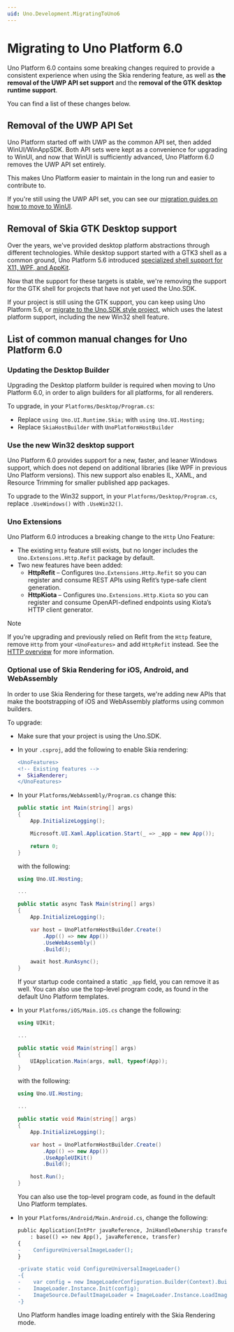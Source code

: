 ```yaml
---
uid: Uno.Development.MigratingToUno6
---
```


# Migrating to Uno Platform 6.0

Uno Platform 6.0 contains some breaking changes required to provide a consistent experience when using the Skia rendering feature, as well as **the removal of the UWP API set support** and the **removal of the GTK desktop runtime support**.

You can find a list of these changes below.

## Removal of the UWP API Set

Uno Platform started off with UWP as the common API set, then added WinUI/WinAppSDK. Both API sets were kept as a convenience for upgrading to WinUI, and now that WinUI is sufficiently advanced, Uno Platform 6.0 removes the UWP API set entirely.

This makes Uno Platform easier to maintain in the long run and easier to contribute to.

If you're still using the UWP API set, you can see our [migration guides on how to move to WinUI](xref:Uno.Development.UpdatingToWinUI3).

## Removal of Skia GTK Desktop support

Over the years, we've provided desktop platform abstractions through different technologies. While desktop support started with a GTK3 shell as a common ground, Uno Platform 5.6 introduced [specialized shell support for X11, WPF, and AppKit](xref:Uno.Skia.Desktop).

Now that the support for these targets is stable, we're removing the support for the GTK shell for projects that have not yet used the Uno.SDK.

If your project is still using the GTK support, you can keep using Uno Platform 5.6, or [migrate to the Uno.SDK style project](https://platform.uno/docs/articles/migrating-from-previous-releases.html), which uses the latest platform support, including the new Win32 shell feature.

## List of common manual changes for Uno Platform 6.0

### Updating the Desktop Builder

Upgrading the Desktop platform builder is required when moving to Uno Platform 6.0, in order to align builders for all platforms, for all renderers.

To upgrade, in your `Platforms/Desktop/Program.cs`:

- Replace `using Uno.UI.Runtime.Skia;` with `using Uno.UI.Hosting;`
- Replace `SkiaHostBuilder` with `UnoPlatformHostBuilder`

### Use the new Win32 desktop support

Uno Platform 6.0 provides support for a new, faster, and leaner Windows support, which does not depend on additional libraries (like WPF in previous Uno Platform versions). This new support also enables IL, XAML, and Resource Trimming for smaller published app packages.

To upgrade to the Win32 support, in your `Platforms/Desktop/Program.cs`, replace `.UseWindows()` with `.UseWin32()`.

### Uno Extensions

Uno Platform 6.0 introduces a breaking change to the `Http` Uno Feature:

- The existing `Http` feature still exists, but no longer includes the `Uno.Extensions.Http.Refit` package by default.
- Two new features have been added:
  - **HttpRefit** – Configures `Uno.Extensions.Http.Refit` so you can register and consume REST APIs using Refit’s type-safe client generation.
  - **HttpKiota** – Configures `Uno.Extensions.Http.Kiota` so you can register and consume OpenAPI-defined endpoints using Kiota’s HTTP client generator.

> [!NOTE]
> If you’re upgrading and previously relied on Refit from the `Http` feature, remove `Http` from your `<UnoFeatures>` and add `HttpRefit` instead. See the [HTTP overview](xref:Uno.Extensions.Http.Overview) for more information.

### Optional use of Skia Rendering for iOS, Android, and WebAssembly

In order to use Skia Rendering for these targets, we're adding new APIs that make the bootstrapping of iOS and WebAssembly platforms using common builders.

To upgrade:

- Make sure that your project is using the Uno.SDK.
- In your `.csproj`, add the following to enable Skia rendering:

    ```diff
    <UnoFeatures>
    <!-- Existing features -->
    +  SkiaRenderer;
    </UnoFeatures>
    ```

- In your `Platforms/WebAssembly/Program.cs` change this:

    ```csharp
    public static int Main(string[] args)
    {
        App.InitializeLogging();

        Microsoft.UI.Xaml.Application.Start(_ => _app = new App());

        return 0;
    }
    ```

    with the following:

    ```csharp
    using Uno.UI.Hosting;

    ...

    public static async Task Main(string[] args)
    {
        App.InitializeLogging();

        var host = UnoPlatformHostBuilder.Create()
            .App(() => new App())
            .UseWebAssembly()
            .Build();

        await host.RunAsync();
    }
    ```

    If your startup code contained a static `_app` field, you can remove it as well. You can also use the top-level program code, as found in the default Uno Platform templates.

- In your `Platforms/iOS/Main.iOS.cs` change the following:

    ```csharp
    using UIKit;

    ...

    public static void Main(string[] args)
    {
        UIApplication.Main(args, null, typeof(App));
    }
    ```

    with the following:

    ```csharp
    using Uno.UI.Hosting;

    ...

    public static void Main(string[] args)
    {
        App.InitializeLogging();

        var host = UnoPlatformHostBuilder.Create()
            .App(() => new App())
            .UseAppleUIKit()
            .Build();

        host.Run();
    }
    ```

    You can also use the top-level program code, as found in the default Uno Platform templates.

- In your `Platforms/Android/Main.Android.cs`, change the following:

    ```diff
    public Application(IntPtr javaReference, JniHandleOwnership transfer)
        : base(() => new App(), javaReference, transfer)
    {
    -    ConfigureUniversalImageLoader();
    }

    -private static void ConfigureUniversalImageLoader()
    -{
    -    var config = new ImageLoaderConfiguration.Builder(Context).Build();
    -    ImageLoader.Instance.Init(config);
    -    ImageSource.DefaultImageLoader = ImageLoader.Instance.LoadImageAsync;
    -}
    ```

    Uno Platform handles image loading entirely with the Skia Rendering mode.
